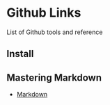 # Github Links
List of Github tools and reference


## Install



## Mastering Markdown
* [Markdown](https://guides.github.com/features/mastering-markdown/)